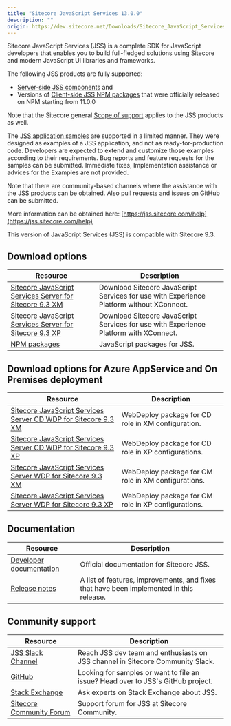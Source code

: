 ```yaml
---
title: "Sitecore JavaScript Services 13.0.0"
description: ""
origin: https://dev.sitecore.net/Downloads/Sitecore_JavaScript_Services/130/Sitecore_JavaScript_Services_1300.aspx
---
```


Sitecore JavaScript Services (JSS) is a complete SDK for JavaScript developers that enables you to build full-fledged solutions using Sitecore and modern JavaScript UI libraries and frameworks.

The following JSS products are fully supported:

-   [Server-side JSS components](/Downloads/Sitecore_JavaScript_Services) and
-   Versions of [Client-side JSS NPM packages](https://github.com/Sitecore/jss/tree/dev/packages) that were officially released on NPM starting from 11.0.0

Note that the Sitecore general [Scope of support](https://kb.sitecore.net/articles/463549#ScopeOfSupport) applies to the JSS products as well.

The [JSS application samples](https://github.com/Sitecore/jss/tree/dev/samples) are supported in a limited manner. They were designed as examples of a JSS application, and not as ready-for-production code. Developers are expected to extend and customize those examples according to their requirements. Bug reports and feature requests for the samples can be submitted. Immediate fixes, Implementation assistance or advices for the Examples are not provided.

Note that there are community-based channels where the assistance with the JSS products can be obtained. Also pull requests and issues on GitHub can be submitted.

More information can be obtained here: [https://jss.sitecore.com/help](https://jss.sitecore.com/help)

  <Alert variant='warning' mb={4}>
    <AlertIcon />
    This version of JavaScript Services (JSS) is compatible with Sitecore 9.3.
  </Alert>
  

## Download options

 | Resource | Description |
 | --- | --- |
 | [Sitecore JavaScript Services Server for Sitecore 9.3 XM](https://scdp.blob.core.windows.net/downloads/Sitecore%20JavaScript%20Services/130/Sitecore%20JavaScript%20Services%201300/Secure/ZIP/Sitecore%20JavaScript%20Services%20Server%20for%20Sitecore%209.3%20XM%2013.0.0%20rev.%20190924.zip) | Download Sitecore JavaScript Services for use with Experience Platform without XConnect. |
 | [Sitecore JavaScript Services Server for Sitecore 9.3 XP](https://scdp.blob.core.windows.net/downloads/Sitecore%20JavaScript%20Services/130/Sitecore%20JavaScript%20Services%201300/Secure/ZIP/Sitecore%20JavaScript%20Services%20Server%20for%20Sitecore%209.3%20XP%2013.0.0%20rev.%20190924.zip) | Download Sitecore JavaScript Services for use with Experience Platform with XConnect. |
 | [NPM packages](https://www.npmjs.com/org/sitecore-jss) | JavaScript packages for JSS. |

## Download options for Azure AppService and On Premises deployment

 | Resource | Description |
 | --- | --- |
 | [Sitecore JavaScript Services Server CD WDP for Sitecore 9.3 XM](https://scdp.blob.core.windows.net/downloads/Sitecore%20JavaScript%20Services/130/Sitecore%20JavaScript%20Services%201300/Secure/WDP/Sitecore%20JavaScript%20Services%20Server%20for%20Sitecore%209.3%20XM%2013.0.0%20rev.%20190924%20CD.scwdp.zip) | WebDeploy package for CD role in XM configuration. |
 | [Sitecore JavaScript Services Server CD WDP for Sitecore 9.3 XP](https://scdp.blob.core.windows.net/downloads/Sitecore%20JavaScript%20Services/130/Sitecore%20JavaScript%20Services%201300/Secure/WDP/Sitecore%20JavaScript%20Services%20Server%20for%20Sitecore%209.3%20XP%2013.0.0%20rev.%20190924%20CD.scwdp.zip) | WebDeploy package for CD role in XP configurations. |
 | [Sitecore JavaScript Services Server WDP for Sitecore 9.3 XM](https://scdp.blob.core.windows.net/downloads/Sitecore%20JavaScript%20Services/130/Sitecore%20JavaScript%20Services%201300/Secure/WDP/Sitecore%20JavaScript%20Services%20Server%20for%20Sitecore%209.3%20XM%2013.0.0%20rev.%20190924.scwdp.zip) | WebDeploy package for CM role in XM configurations. |
 | [Sitecore JavaScript Services Server WDP for Sitecore 9.3 XP](https://scdp.blob.core.windows.net/downloads/Sitecore%20JavaScript%20Services/130/Sitecore%20JavaScript%20Services%201300/Secure/WDP/Sitecore%20JavaScript%20Services%20Server%20for%20Sitecore%209.3%20XP%2013.0.0%20rev.%20190924.scwdp.zip) | WebDeploy package for CM role in XP configurations. |

## Documentation

 | Resource | Description |
 | --- | --- |
 | [Developer documentation](https://jss.sitecore.net) | Official documentation for Sitecore JSS. |
 | [Release notes](https://jss.sitecore.net/release-notes) | A list of features, improvements, and fixes that have been implemented in this release. |

## Community support

 | Resource | Description |
 | --- | --- |
 | [JSS Slack Channel](https://sitecorechat.slack.com/messages/jss) | Reach JSS dev team and enthusiasts on JSS channel in Sitecore Community Slack. |
 | [GitHub](https://github.com/sitecore/jss) | Looking for samples or want to file an issue? Head over to JSS's GitHub project. |
 | [Stack Exchange](https://sitecore.stackexchange.com/questions/tagged/jss) | Ask experts on Stack Exchange about JSS. |
 | [Sitecore Community Forum](https://community.sitecore.net/developers/f/40) | Support forum for JSS at Sitecore Community. |